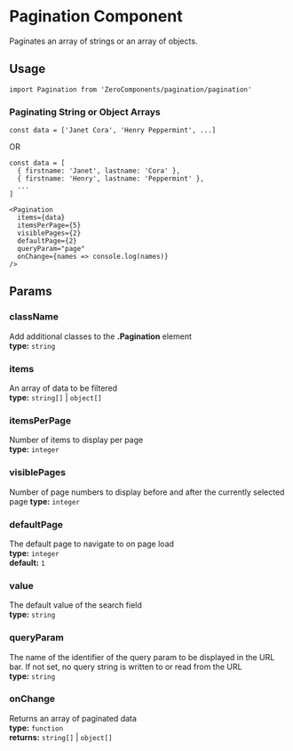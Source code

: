 # Pagination Component

Paginates an array of strings or an array of objects.

## Usage
`import Pagination from 'ZeroComponents/pagination/pagination'`

### Paginating String or Object Arrays
```
const data = ['Janet Cora', 'Henry Peppermint', ...]
```

OR

```
const data = [
  { firstname: 'Janet', lastname: 'Cora' }, 
  { firstname: 'Henry', lastname: 'Peppermint' }, 
  ...
]
```

```
<Pagination
  items={data}
  itemsPerPage={5}
  visiblePages={2}
  defaultPage={2}
  queryParam="page"
  onChange={names => console.log(names)}
/>
```

## Params

### className
Add additional classes to the **.Pagination** element   
**type:** `string`  

### items
An array of data to be filtered  
**type:** `string[]` | `object[]`  

### itemsPerPage
Number of items to display per page  
**type:** `integer`  

### visiblePages
Number of page numbers to display before and after the currently selected page
**type:** `integer`  

### defaultPage
The default page to navigate to on page load  
**type:** `integer`   
**default:** `1`  

### value
The default value of the search field  
**type:** `string`  

### queryParam
The name of the identifier of the query param to be displayed in the URL bar. If not set, no query string is written to or read from the URL  
**type:** `string`  

### onChange
Returns an array of paginated data   
**type:** `function`  
**returns:** `string[]` | `object[]`   
